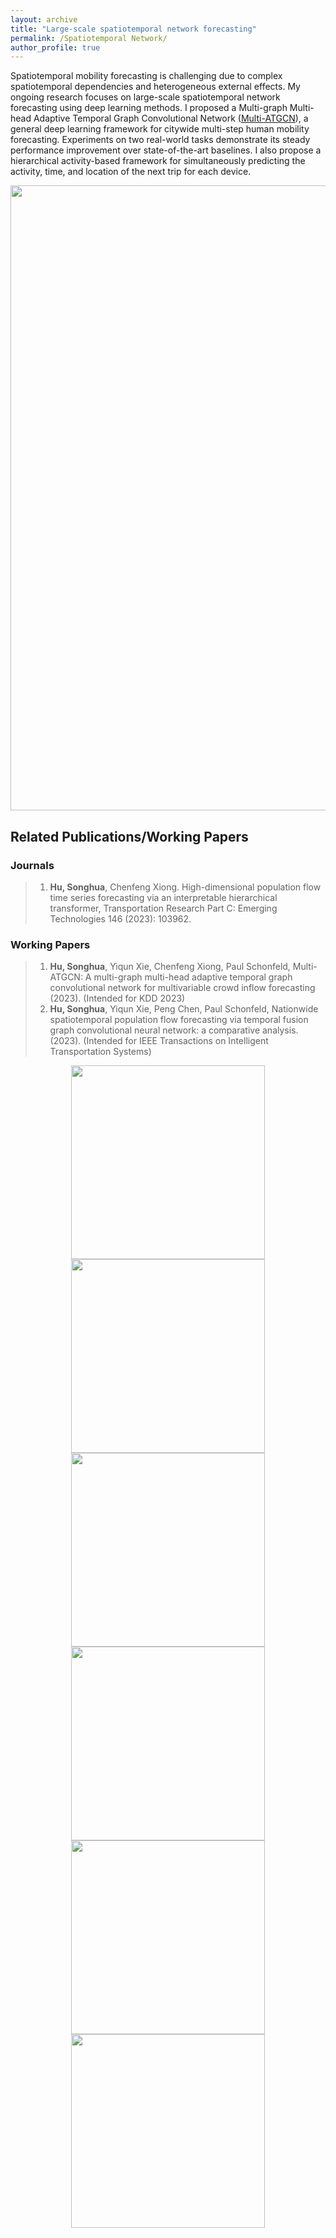 ```yaml
---
layout: archive
title: "Large-scale spatiotemporal network forecasting"
permalink: /Spatiotemporal Network/
author_profile: true
---
```


Spatiotemporal mobility forecasting is challenging due to complex spatiotemporal dependencies and heterogeneous external
effects.
My ongoing research focuses on large-scale spatiotemporal network forecasting using deep learning methods.
I proposed a Multi-graph Multi-head Adaptive Temporal Graph Convolutional
Network ([Multi-ATGCN](https://github.com/SonghuaHu-UMD/MultiSTGraph)),
a general deep learning framework for citywide multi-step human mobility forecasting.
Experiments on two real-world tasks demonstrate its steady performance improvement over state-of-the-art baselines.
I also propose a hierarchical activity-based framework for simultaneously predicting the activity, time, and location of
the next trip for each device.

<img src="https://songhuahu-umd.github.io/images/FF2.png" width="1000"/>

## Related Publications/Working Papers

### Journals

> 1. **Hu, Songhua**, Chenfeng Xiong. High-dimensional population flow time series forecasting via an interpretable
     hierarchical transformer, Transportation Research Part C: Emerging Technologies 146 (2023): 103962.

### Working Papers

> 1. **Hu, Songhua**, Yiqun Xie, Chenfeng Xiong, Paul Schonfeld, Multi-ATGCN: A multi-graph multi-head adaptive temporal
     graph convolutional network for multivariable crowd inflow forecasting (2023). (Intended for KDD 2023)
> 2. **Hu, Songhua**, Yiqun Xie, Peng Chen, Paul Schonfeld, Nationwide spatiotemporal population flow forecasting via
     temporal fusion graph convolutional neural network: a comparative analysis. (2023). (Intended for IEEE Transactions
     on Intelligent Transportation Systems)


<p align="center">
<img src="https://songhuahu-umd.github.io/images/FF21.png" width="310" hspace="5" align="center"/>
<img src="https://songhuahu-umd.github.io/images/FF23.gif" width="310" hspace="5" align="center"/> 
<img src="https://songhuahu-umd.github.io/images/FF22.png" width="310" hspace="5" align="center"/>
<img src="https://songhuahu-umd.github.io/images/FF28.png" width="310" hspace="5" align="center"/>
<img src="https://songhuahu-umd.github.io/images/FF26.png" width="310" hspace="5" align="center"/> 
<img src="https://songhuahu-umd.github.io/images/FF25.png" width="310" hspace="5" align="center"/>
</p>